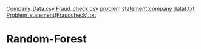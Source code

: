 [Company_Data.csv](https://github.com/OmkarBulland/Random-Forest/files/10715516/Company_Data.csv)
[Fraud_check.csv](https://github.com/OmkarBulland/Random-Forest/files/10715517/Fraud_check.csv)
[problem statement(company data).txt](https://github.com/OmkarBulland/Random-Forest/files/10715518/problem.statement.company.data.txt)
[Problem_statement(Fraudcheck).txt](https://github.com/OmkarBulland/Random-Forest/files/10715519/Problem_statement.Fraudcheck.txt)
# Random-Forest
